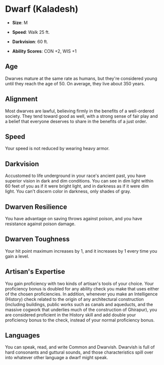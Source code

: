 # Dwarf (Kaladesh)


- **Size**: M

- **Speed**: Walk 25 ft.

- **Darkvision**: 60 ft.

- **Ability Scores**: CON +2, WIS +1

## Age
Dwarves mature at the same rate as humans, but they're considered young until they reach the age of 50. On average, they live about 350 years.

## Alignment
Most dwarves are lawful, believing firmly in the benefits of a well-ordered society. They tend toward good as well, with a strong sense of fair play and a belief that everyone deserves to share in the benefits of a just order.

## Speed
Your speed is not reduced by wearing heavy armor.

## Darkvision
Accustomed to life underground in your race's ancient past, you have superior vision in dark and dim conditions. You can see in dim light within 60 feet of you as if it were bright light, and in darkness as if it were dim light. You can't discern color in darkness, only shades of gray.

## Dwarven Resilience
You have advantage on saving throws against poison, and you have resistance against poison damage.

## Dwarven Toughness
Your hit point maximum increases by 1, and it increases by 1 every time you gain a level.

## Artisan's Expertise
You gain proficiency with two kinds of artisan's tools of your choice. Your proficiency bonus is doubled for any ability check you make that uses either of the chosen proficiencies. In addition, whenever you make an Intelligence (History) check related to the origin of any architectural construction (including buildings, public works such as canals and aqueducts, and the massive cogwork that underlies much of the construction of Ghirapur), you are considered proficient in the History skill and add double your proficiency bonus to the check, instead of your normal proficiency bonus.

## Languages
You can speak, read, and write Common and Dwarvish. Dwarvish is full of hard consonants and guttural sounds, and those characteristics spill over into whatever other language a dwarf might speak.